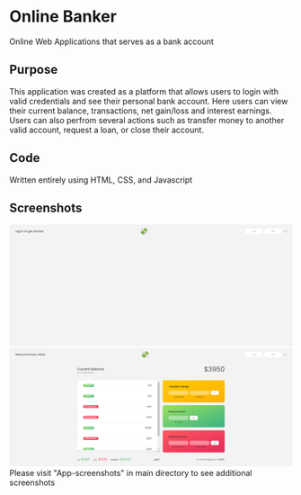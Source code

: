 # Online Banker

Online Web Applications that serves as a bank account

## Purpose

This application was created as a platform that allows users to login with valid credentials and see their personal bank account. Here users can view their current balance, transactions, net gain/loss and interest earnings. Users can also perfrom several actions such as transfer money to another valid account, request a loan, or close their account.

## Code

Written entirely using HTML, CSS, and Javascript

## Screenshots

<img src="App-Screenshots\Login.png" alt="Login Page"/>
<img src="App-Screenshots\Opening UI.png" alt="Opening UI"/>
Please visit "App-screenshots" in main directory to see additional screenshots
